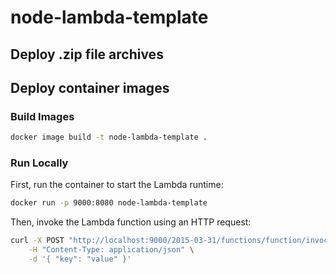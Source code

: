 # node-lambda-template

## Deploy .zip file archives

<!-- WIP -->

## Deploy container images

### Build Images

```bash
docker image build -t node-lambda-template .
```

### Run Locally

First, run the container to start the Lambda runtime:

```bash
docker run -p 9000:8080 node-lambda-template
```

Then, invoke the Lambda function using an HTTP request:

```bash
curl -X POST "http://localhost:9000/2015-03-31/functions/function/invocations" \
    -H "Content-Type: application/json" \
    -d '{ "key": "value" }'
```
